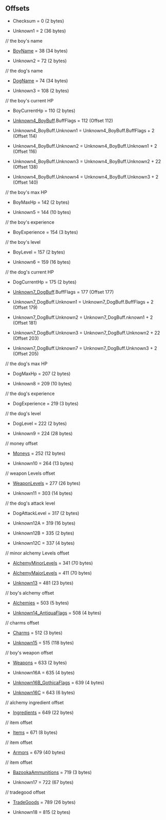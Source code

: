 ﻿## Offsets

* Checksum = 0 (2 bytes)

* Unknown1 = 2 (36 bytes)

// the boy's name
* [BoyName](Items/CharacterName.md) = 38 (34 bytes)

* Unknown2 = 72 (2 bytes)

// the dog's name
* [DogName](Items/CharacterName.md) = 74 (34 bytes)

* Unknown3 = 108 (2 bytes)

// the boy's current HP
* BoyCurrentHp = 110 (2 bytes)

* [Unknown4_BoyBuff](Items/CharacterBuff.md).BuffFlags = 112 (Offset 112)
* Unknown4_BoyBuff.Unknown1 = Unknown4_BoyBuff.BuffFlags + 2 (Offset 114)
* Unknown4_BoyBuff.Unknown2 = Unknown4_BoyBuff.Unknown1 + 2 (Offset 116)
* Unknown4_BoyBuff.Unknown3 = Unknown4_BoyBuff.Unknown2 + 22 (Offset 138)
* Unknown4_BoyBuff.Unknown4 = Unknown4_BoyBuff.Unknown3 + 2 (Offset 140)

// the boy's max HP
* BoyMaxHp = 142 (2 bytes)

* Unknown5 = 144 (10 bytes)

// the boy's experience
* BoyExperience = 154 (3 bytes)

// the boy's level
* BoyLevel = 157 (2 bytes)

* Unknown6 = 159 (16 bytes)

// the dog's current HP
* DogCurrentHp = 175 (2 bytes)

* [Unknown7_DogBuff](Items/CharacterBuff.md).BuffFlags = 177 (Offset 177)
* Unknown7_DogBuff.Unknown1 = Unknown7_DogBuff.BuffFlags + 2 (Offset 179)
* Unknown7_DogBuff.Unknown2 = Unknown7_DogBuff.nknown1 + 2 (Offset 181)
* Unknown7_DogBuff.Unknown3 = Unknown7_DogBuff.Unknown2 + 22 (Offset 203)
* Unknown7_DogBuff.Unknown7 = Unknown7_DogBuff.Unknown3 + 2 (Offset 205)

// the dog's max HP
* DogMaxHp = 207 (2 bytes)

* Unknown8 = 209 (10 bytes)

// the dog's experience
* DogExperience = 219 (3 bytes)

// the dog's level
* DogLevel = 222 (2 bytes)

* Unknown9 = 224 (28 bytes)

// money offset
* [Moneys](Items/Moneys.md) = 252 (12 bytes)

* Unknown10 = 264 (13 bytes)

// weapon Levels offset
* [WeaponLevels](Items/WeaponLevels.md) = 277 (26 bytes)

* Unknown11 = 303 (14 bytes)

// the dog's attack level
* DogAttackLevel = 317 (2 bytes)

* Unknown12A = 319 (16 bytes)
* Unknown12B = 335 (2 bytes)
* Unknown12C = 337 (4 bytes)

// minor alchemy Levels offset
* [AlchemyMinorLevels](Items/AlchemyLevels.md) = 341 (70 bytes)

* [AlchemyMajorLevels](Items/AlchemyLevels.md) = 411 (70 bytes)

* [Unknown13](Items/Unknown13.md) = 481 (23 bytes)

// boy's alchemy offset
* [Alchemies](Items/Alchemies.md) = 503 (5 bytes)

* [Unknown14_AntiquaFlags](Items/Enums/Unknown14_AntiquaFlags.md) = 508 (4 bytes) 

// charms offset
* [Charms](Items/Charms.md) = 512 (3 bytes)

* [Unknown15](Items/Unknown15.md) = 515 (118 bytes)

// boy's weapon offset
* [Weapons](Items/Weapons.md) = 633 (2 bytes)

* Unknown16A = 635 (4 bytes)
* [Unknown16B_GothicaFlags](Items/Enums/Unknown16_GothicaFlags.md) = 639 (4 bytes)
* [Unknown16C](Items/Unknown16C.md) = 643 (6 bytes)

// alchemy ingredient offset
* [Ingredients](Items/Ingredients.md) = 649 (22 bytes)

// item offset
* [Items](Items/Items.md) = 671 (8 bytes)

// item offset
* [Armors](Items/Armors.md) = 679 (40 bytes)

// item offset
* [BazookaAmmunitions](Items/BazookaAmmunitions.md) = 719 (3 bytes)

* Unknown17 = 722 (67 bytes)

// tradegood offset
* [TradeGoods](Items/TradeGoods.md) = 789 (26 bytes)

* Unknown18 = 815 (2 bytes)